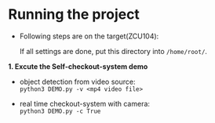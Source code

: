 # **Running the project**

* Following steps are on the target(ZCU104):

  If all settings are done, put this directory into `/home/root/`. 
  
    
**1. Excute the Self-checkout-system demo** 

  * object detection from video source:     
  `python3 DEMO.py -v <mp4 video file>`  
    
  * real time checkout-system with camera:  
  `python3 DEMO.py -c True`  

